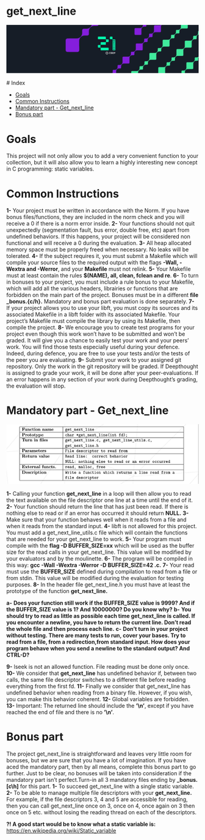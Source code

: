 # get_next_line
<p align="center">
<img width="" height="" src="1.jpeg">
</p>
# Index

*  [Goals](#Goals)
*  [Common Instructions](#Common-Instructions)
*  [Mandatory part - Get_next_line](#Mandatory-part-Get_next_line)
*  [Bonus part](#Bonus-part)

# Goals
This project will not only allow you to add a very convenient function to your collection, but it will also allow you to learn a highly interesting new concept in C programming: static variables.
# Common Instructions
**1-** Your project must be written in accordance with the Norm. If you have bonus files/functions, they are included in the norm check and you will receive a 0 if there is a norm error inside.
**2-** Your functions should not quit unexpectedly (segmentation fault, bus error, double free, etc) apart from undefined behaviors. If this happens, your project will be considered non functional and will receive a 0 during the evaluation.
**3-** All heap allocated memory space must be properly freed when necessary. No leaks will be tolerated.
**4-** If the subject requires it, you must submit a Makefile which will compile your source files to the required output with the flags **-Wall, -Wextra and -Werror**, and your **Makefile** must not relink.
**5-** Your Makefile must at least contain the rules **$(NAME), all, clean, fclean and re**.
**6-** To turn in bonuses to your project, you must include a rule bonus to your Makefile, which will add all the various headers, librairies or functions that are forbidden on the main part of the project. Bonuses must be in a different **file _bonus.{c/h}.** Mandatory and bonus part evaluation is done separately.
**7-** If your project allows you to use your libft, you must copy its sources and its associated Makefile in a libft folder with its associated Makefile. Your project’s Makefile must compile the library by using its Makefile, then compile the project.
**8-** We encourage you to create test programs for your project even though this work won’t have to be submitted and won’t be graded. It will give you a chance to easily test your work and your peers’ work. You will find those tests especially useful during your defence. Indeed, during defence, you are free to use your tests and/or the tests of the peer you are evaluating.
**9-** Submit your work to your assigned git repository. Only the work in the git repository will be graded. If Deepthought is assigned to grade your work, it will be done after your peer-evaluations. If an error happens in any section of your work during Deepthought’s grading, the evaluation will stop.

# Mandatory part - Get_next_line
<p align="center">
<img width="" height="" src="2_res.png">
</p>

**1-** Calling your function **get_next_line** in a loop will then allow you to read the text available on the file descriptor one line at a time until the end of it.
**2-** Your function should return the line that has just been read. If there is nothing else to read or if an error has occurred it should return **NULL.**
**3-** Make sure that your function behaves well when it reads from a file and when it reads from the standard input.
**4-** libft is not allowed for this project. You must add a get_next_line_utils.c file which will contain the functions that are needed for your get_next_line to work.
**5-** Your program must compile with the **flag -D BUFFER_SIZE=xx** which will be used as the buffer size for the read calls in your get_next_line. This value will be modified by your evaluators and by the moulinette.
**6-** The program will be compiled in this way: **gcc -Wall -Wextra -Werror -D BUFFER_SIZE=42 <files>.c.**
**7-** Your read must use the **BUFFER_SIZE** defined during compilation to read from a file or from stdin. This value will be modified during the evaluation for testing purposes.
**8-** In the header file get_next_line.h you must have at least the prototype of the
function **get_next_line.**

**a-** **Does your function still work if the BUFFER_SIZE value is 9999? And if the BUFFER_SIZE value is 1? And 10000000? Do you know why?**
**b-** **You should try to read as little as possible each time get_next_line is called. If you encounter a newline, you have to return the current line. Don’t read the whole file and then process each line.**
**c-** **Don’t turn in your project without testing. There are many tests to run, cover your bases. Try to read from a file, from a redirection,from standard input. How does your program behave when you send a newline to the standard output? And CTRL-D?**

**9-** lseek is not an allowed function. File reading must be done only once.
**10-** We consider that **get_next_line** has undefined behavior if, between two calls, the same file descriptor switches to a different file before reading everything from the first fd.
**11-** Finally we consider that get_next_line has undefined behavior when reading from a binary file. However, if you wish, you can make this behavior coherent.
**12-** Global variables are forbidden.
**13-** Important: The returned line should include the **’\n’**, except if you have reached the end of file and there is no **’\n’**.

# Bonus part

The project get_next_line is straightforward and leaves very little room for bonuses, but we are sure that you have a lot of imagination. If you have aced the mandatory part, then by all means, complete this bonus part to go further. Just to be clear, no bonuses will be taken into consideration if the mandatory part isn’t perfect.Turn-in all 3 mandatory files ending by **_bonus.[c\h]** for this part.
**1-** To succeed get_next_line with a single static variable.
**2-** To be able to manage multiple file descriptors with your **get_next_line.** For example, if the file descriptors 3, 4 and 5 are accessible for reading, then you can call get_next_line once on 3, once on 4, once again on 3 then once on 5 etc. without losing the reading thread on each of the descriptors.

**?! A good start would be to know what a static variable is:**
	https://en.wikipedia.org/wiki/Static_variable